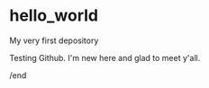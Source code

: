 # hello_world
My very first depository 

Testing Github. I'm new here and glad to meet y'all.

/end 
